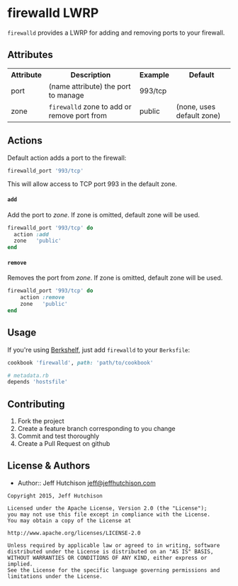firewalld LWRP
==============

`firewalld` provides a LWRP for adding and removing ports to your firewall.

Attributes
----------
<table>
	<tr>
		<th>Attribute</th>
		<th>Description</th>
		<th>Example</th>
		<th>Default</th>
	</tr>
	<tr>
		<td>port</td>
		<td>(name attribute) the port to manage</td>
		<td>993/tcp</td>
		<td></td>
	</tr>
	<tr>
		<td>zone</td>
		<td><code>firewalld</code> zone to add or remove port from</td>
		<td>public</td>
		<td>(none, uses default zone)</td>
	</tr>
</table>

Actions
-------

Default action adds a port to the firewall:

```ruby
firewalld_port '993/tcp'
```

This will allow access to TCP port 993 in the default zone.

#### `add`
Add the port to _zone_. If zone is omitted, default zone will be used.

```ruby
firewalld_port '993/tcp' do
  action :add
  zone   'public'
end
```

#### `remove`
Removes the port from _zone_. If zone is omitted, default zone will be used.

```ruby
firewalld_port '993/tcp' do
	action :remove
	zone   'public'
end
```

Usage
-----
If you're using [Berkshelf](http://berkshelf.com/), just add `firewalld` to your `Berksfile`:

```ruby
cookbook 'firewalld', path: 'path/to/cookbook'
```
```ruby
# metadata.rb
depends 'hostsfile'
```

Contributing
------------
1. Fork the project
2. Create a feature branch corresponding to you change
3. Commit and test thoroughly
4. Create a Pull Request on github


License & Authors
-----------------
- Author:: Jeff Hutchison <jeff@jeffhutchison.com>

```text
Copyright 2015, Jeff Hutchison

Licensed under the Apache License, Version 2.0 (the "License");
you may not use this file except in compliance with the License.
You may obtain a copy of the License at

http://www.apache.org/licenses/LICENSE-2.0

Unless required by applicable law or agreed to in writing, software
distributed under the License is distributed on an "AS IS" BASIS,
WITHOUT WARRANTIES OR CONDITIONS OF ANY KIND, either express or implied.
See the License for the specific language governing permissions and
limitations under the License.
```
